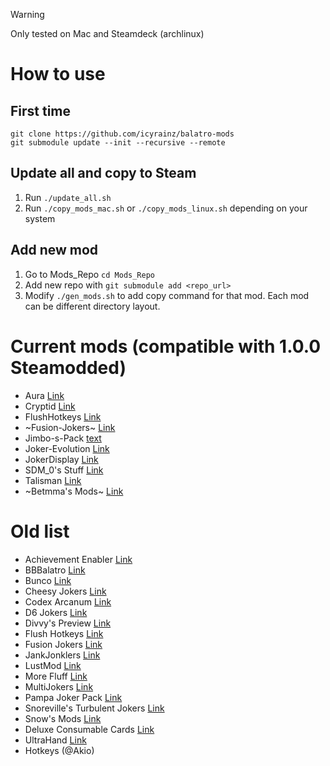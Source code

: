 > [!WARNING]
> Only tested on Mac and Steamdeck (archlinux)

# How to use

## First time

```
git clone https://github.com/icyrainz/balatro-mods
git submodule update --init --recursive --remote
```

## Update all and copy to Steam

1. Run `./update_all.sh`
2. Run `./copy_mods_mac.sh` or `./copy_mods_linux.sh` depending on your system

## Add new mod

1. Go to Mods_Repo `cd Mods_Repo`
2. Add new repo with `git submodule add <repo_url>`
3. Modify `./gen_mods.sh` to add copy command for that mod. Each mod can be different directory layout.

# Current mods (compatible with 1.0.0 Steamodded)

- Aura [Link](https://github.com/MathIsFun0/Aura)
- Cryptid [Link](https://github.com/MathIsFun0/Cryptid)
- FlushHotkeys [Link](https://github.com/Agoraaa/FlushHotkeys)
- ~Fusion-Jokers~ [Link](https://github.com/itayfeder/Fusion-Jokers)
- Jimbo-s-Pack [text](https://github.com/art-muncher/Jimbo-s-Pack)
- Joker-Evolution [Link](https://github.com/SDM0/Joker-Evolution)
- JokerDisplay [Link](https://github.com/nh6574/JokerDisplay)
- SDM_0's Stuff [Link](https://github.com/SDM0/Balatro-Mods)
- Talisman [Link](https://github.com/MathIsFun0/Talisman)
- ~Betmma's Mods~ [Link](https://github.com/betmma/my_balatro_mods)

# Old list

- Achievement Enabler [Link](https://github.com/Steamopollys/Steamodded/blob/main/example_mods/Mods/AchievementsEnabler.lua)
- BBBalatro [Link](https://github.com/BBBalatroMod/BBBalatro/tree/main)
- Bunco [Link](https://github.com/Firch/Bunco)
- Cheesy Jokers [Link](https://github.com/ilikecheese0/CheesyJokers)
- Codex Arcanum [Link](https://github.com/itayfeder/Codex-Arcanum)
- D6 Jokers [Link](https://github.com/GauntletGames-2086/D6-Jokers)
- Divvy's Preview [Link](https://github.com/DivvyCr/Balatro-Preview)
- Flush Hotkeys [Link](https://github.com/Agoraaa/FlushHotkeys)
- Fusion Jokers [Link](https://itayfeder.github.io/Fusion-Jokers/)
- JankJonklers [Link](https://github.com/spikeof2010/JankJonklers)
- LustMod [Link](https://github.com/lusciousdev/LushMod)
- More Fluff [Link](https://notmario.github.io/MoreFluff/)
- MultiJokers [Link](https://github.com/iJohnMaged/multi-jokers)
- Pampa Joker Pack [Link](https://batabata3.github.io/balatro-pampa-joker-pack/)
- Snoreville's Turbulent Jokers [Link](https://snoresville.github.io/snoresville_turbulent_jokers/)
- Snow's Mods [Link](https://rattlingsnow353.github.io/Snow-s-Mods/)
- Deluxe Consumable Cards [Link](https://github.com/JeffVi/DX-Tarots)
- UltraHand [Link](https://github.com/xioxin/BalatroMods)
- Hotkeys (@Akio)
